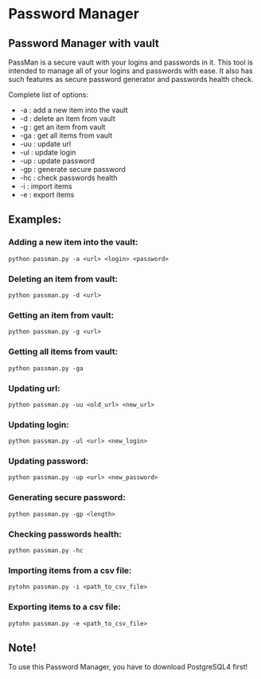 # Password Manager
## Password Manager with vault

PassMan is a secure vault with your logins and passwords in it. This tool is intended to manage all of your logins and passwords with ease. It also has such features as secure password generator and passwords health check.

Complete list of options:

- -a : add a new item into the vault
- -d : delete an item from vault
- -g : get an item from vault
- -ga : get all items from vault
- -uu : update url
- -ul : update login
- -up : update password
- -gp : generate secure password
- -hc : check passwords health
- -i : import items
- -e : export items

## Examples:
### Adding a new item into the vault:
```
python passman.py -a <url> <login> <password>
```
### Deleting an item from vault:
```
python passman.py -d <url>
```
### Getting an item from vault:
```
python passman.py -g <url>
```
### Getting all items from vault:
```
python passman.py -ga
```
### Updating url:
```
python passman.py -uu <old_url> <new_url>
```
### Updating login:
```
python passman.py -ul <url> <new_login>
```
### Updating password:
```
python passman.py -up <url> <new_password>
```
### Generating secure password:
```
python passman.py -gp <length>
```
### Checking passwords health:
```
python passman.py -hc
```
### Importing items from a csv file:
```
pytohn passman.py -i <path_to_csv_file>
```
### Exporting items to a csv file:
```
pytohn passman.py -e <path_to_csv_file>
```
## Note!
To use this Password Manager, you have to download PostgreSQL4 first!
